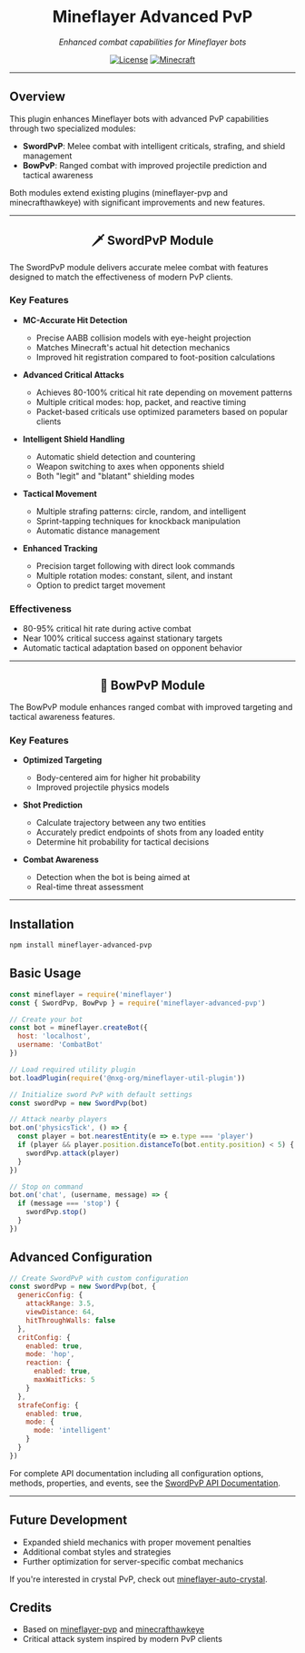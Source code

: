 <div align="center">

# Mineflayer Advanced PvP

*Enhanced combat capabilities for Mineflayer bots*

[![License](https://img.shields.io/badge/license-MIT-green.svg)](https://opensource.org/licenses/MIT)
[![Minecraft](https://img.shields.io/badge/MC-1.8--1.19-brightgreen.svg)](https://www.minecraft.net/)

</div>

---

## Overview

This plugin enhances Mineflayer bots with advanced PvP capabilities through two specialized modules:

- **SwordPvP**: Melee combat with intelligent criticals, strafing, and shield management
- **BowPvP**: Ranged combat with improved projectile prediction and tactical awareness

Both modules extend existing plugins (mineflayer-pvp and minecrafthawkeye) with significant improvements and new features.

---

<h2 align="center">🗡️ SwordPvP Module</h2>

The SwordPvP module delivers accurate melee combat with features designed to match the effectiveness of modern PvP clients.

### Key Features

- **MC-Accurate Hit Detection**
  - Precise AABB collision models with eye-height projection
  - Matches Minecraft's actual hit detection mechanics
  - Improved hit registration compared to foot-position calculations

- **Advanced Critical Attacks**
  - Achieves 80-100% critical hit rate depending on movement patterns
  - Multiple critical modes: hop, packet, and reactive timing
  - Packet-based criticals use optimized parameters based on popular clients

- **Intelligent Shield Handling**
  - Automatic shield detection and countering
  - Weapon switching to axes when opponents shield
  - Both "legit" and "blatant" shielding modes

- **Tactical Movement**
  - Multiple strafing patterns: circle, random, and intelligent
  - Sprint-tapping techniques for knockback manipulation
  - Automatic distance management

- **Enhanced Tracking**
  - Precision target following with direct look commands
  - Multiple rotation modes: constant, silent, and instant
  - Option to predict target movement

### Effectiveness

- 80-95% critical hit rate during active combat
- Near 100% critical success against stationary targets
- Automatic tactical adaptation based on opponent behavior

---

<h2 align="center">🏹 BowPvP Module</h2>

The BowPvP module enhances ranged combat with improved targeting and tactical awareness features.

### Key Features

- **Optimized Targeting**
  - Body-centered aim for higher hit probability
  - Improved projectile physics models

- **Shot Prediction**
  - Calculate trajectory between any two entities
  - Accurately predict endpoints of shots from any loaded entity
  - Determine hit probability for tactical decisions

- **Combat Awareness**
  - Detection when the bot is being aimed at
  - Real-time threat assessment

---

## Installation

```bash
npm install mineflayer-advanced-pvp
```

## Basic Usage

```javascript
const mineflayer = require('mineflayer')
const { SwordPvp, BowPvp } = require('mineflayer-advanced-pvp')

// Create your bot
const bot = mineflayer.createBot({
  host: 'localhost',
  username: 'CombatBot'
})

// Load required utility plugin
bot.loadPlugin(require('@nxg-org/mineflayer-util-plugin'))

// Initialize sword PvP with default settings
const swordPvp = new SwordPvp(bot)

// Attack nearby players
bot.on('physicsTick', () => {
  const player = bot.nearestEntity(e => e.type === 'player')
  if (player && player.position.distanceTo(bot.entity.position) < 5) {
    swordPvp.attack(player)
  }
})

// Stop on command
bot.on('chat', (username, message) => {
  if (message === 'stop') {
    swordPvp.stop()
  }
})
```

## Advanced Configuration

```javascript
// Create SwordPvP with custom configuration
const swordPvp = new SwordPvp(bot, {
  genericConfig: {
    attackRange: 3.5,
    viewDistance: 64,
    hitThroughWalls: false
  },
  critConfig: {
    enabled: true,
    mode: 'hop',
    reaction: {
      enabled: true,
      maxWaitTicks: 5
    }
  },
  strafeConfig: {
    enabled: true,
    mode: {
      mode: 'intelligent'
    }
  }
})
```

For complete API documentation including all configuration options, methods, properties, and events, see the [SwordPvP API Documentation](src/swordpvp/API.md).

---

## Future Development

- Expanded shield mechanics with proper movement penalties
- Additional combat styles and strategies
- Further optimization for server-specific combat mechanics

If you're interested in crystal PvP, check out [mineflayer-auto-crystal](https://github.com/nxg-org/mineflayer-auto-crystal).

## Credits

- Based on [mineflayer-pvp](https://github.com/PrismarineJS/mineflayer-pvp) and [minecrafthawkeye](https://github.com/sefirosweb/minecraftHawkEye)
- Critical attack system inspired by modern PvP clients
